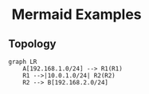 #  Mermaid Examples

## Topology

```mermaid
graph LR
    A[192.168.1.0/24] --> R1(R1)
    R1 -->|10.0.1.0/24| R2(R2)
    R2 --> B[192.168.2.0/24]
```
